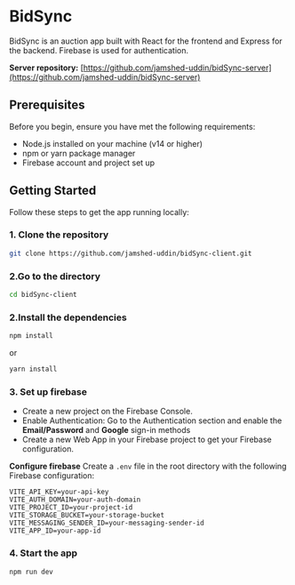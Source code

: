 # BidSync

BidSync is an auction app built with React for the frontend and Express for the backend. Firebase is used for authentication.

**Server repository:** [https://github.com/jamshed-uddin/bidSync-server](https://github.com/jamshed-uddin/bidSync-server)

## Prerequisites

Before you begin, ensure you have met the following requirements:

- Node.js installed on your machine (v14 or higher)
- npm or yarn package manager
- Firebase account and project set up

## Getting Started

Follow these steps to get the app running locally:

### 1. Clone the repository

```sh
git clone https://github.com/jamshed-uddin/bidSync-client.git
```

### 2.Go to the directory

```sh
cd bidSync-client
```

### 2.Install the dependencies

```sh
npm install
```

or

```sh
yarn install
```

### 3. Set up firebase

- Create a new project on the Firebase Console.
- Enable Authentication: Go to the Authentication section and enable the **Email/Password** and **Google** sign-in methods
- Create a new Web App in your Firebase project to get your Firebase configuration.

**Configure firebase**
Create a `.env` file in the root directory with the following Firebase configuration:

    VITE_API_KEY=your-api-key
    VITE_AUTH_DOMAIN=your-auth-domain
    VITE_PROJECT_ID=your-project-id
    VITE_STORAGE_BUCKET=your-storage-bucket
    VITE_MESSAGING_SENDER_ID=your-messaging-sender-id
    VITE_APP_ID=your-app-id

### 4. Start the app

```sh
npm run dev
```
